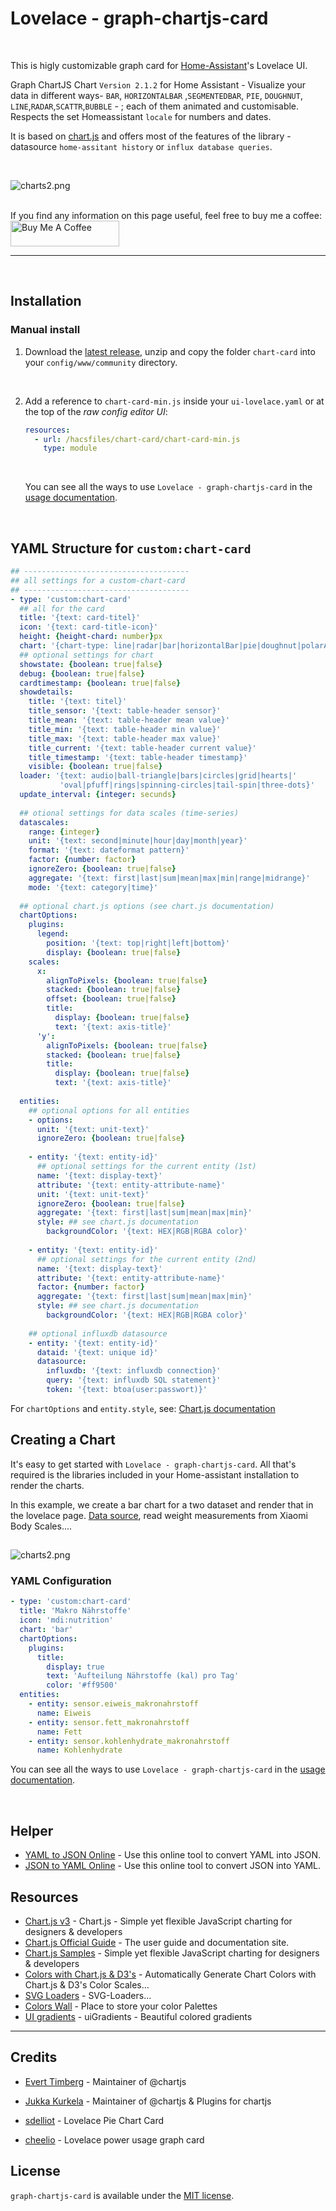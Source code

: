 # Lovelace - graph-chartjs-card

<br>

This is higly customizable graph card for [Home-Assistant](https://www.home-assistant.io/)'s Lovelace UI.

Graph ChartJS Chart `Version 2.1.2` for Home Assistant -  Visualize your data in different ways- `BAR`, `HORIZONTALBAR` ,`SEGMENTEDBAR`, `PIE`, `DOUGHNUT`, `LINE`,`RADAR`,`SCATTR`,`BUBBLE` - ; each of them animated and customisable. Respects the set Homeassistant `locale` for numbers and dates.

It is based on [chart.js](https://chartjs.org) and offers most of the features of the library - datasource `home-assitant history` or `influx database queries`.

<br>

![charts2.png](docs/img/charts/charts.png)


<br>
If you find any information on this page useful, feel free to buy me a coffee:
<a href="https://www.buymeacoff.ee/zibous" target="_blank"><img src="https://cdn.buymeacoffee.com/buttons/default-orange.png" alt="Buy Me A Coffee" height="41" width="174"></a>

<hr>
<br>

## Installation

### Manual install

1. Download the [latest release](https://github.com/zibous/lovelace-graph-chart-card/releases), unzip and copy the folder `chart-card` into your `config/www/community` directory.
  <br>

2. Add a reference to `chart-card-min.js` inside your `ui-lovelace.yaml` or at the top of the *raw config editor UI*:

    ```yaml
    resources:
      - url: /hacsfiles/chart-card/chart-card-min.js
        type: module
    ```
    <br>

    You can see all the ways to use `Lovelace - graph-chartjs-card` in the [usage documentation](docs/getting-started/index.md).

    

    <br>

## YAML Structure for `custom:chart-card`

```yaml
## -------------------------------------
## all settings for a custom-chart-card
## -------------------------------------
- type: 'custom:chart-card'
  ## all for the card
  title: '{text: card-titel}'
  icon: '{text: card-title-icon}'
  height: {height-chard: number}px
  chart: '{chart-type: line|radar|bar|horizontalBar|pie|doughnut|polarArea|bubble|scatter}'
  ## optional settings for chart
  showstate: {boolean: true|false}
  debug: {boolean: true|false}
  cardtimestamp: {boolean: true|false}
  showdetails:
    title: '{text: titel}'
    title_sensor: '{text: table-header sensor}'
    title_mean: '{text: table-header mean value}'
    title_min: '{text: table-header min value}'
    title_max: '{text: table-header max value}'
    title_current: '{text: table-header current value}'
    title_timestamp: '{text: table-header timestamp}'
    visible: {boolean: true|false}
  loader: '{text: audio|ball-triangle|bars|circles|grid|hearts|'
           'oval|pfuff|rings|spinning-circles|tail-spin|three-dots}'
  update_interval: {integer: secunds}     
  
  ## otional settings for data scales (time-series)
  datascales:
    range: {integer}
    unit: '{text: second|minute|hour|day|month|year}'
    format: '{text: dateformat pattern}'
    factor: {number: factor}
    ignoreZero: {boolean: true|false}
    aggregate: '{text: first|last|sum|mean|max|min|range|midrange}'
    mode: '{text: category|time}'
    
  ## optional chart.js options (see chart.js documentation) 
  chartOptions:
    plugins:
      legend:
        position: '{text: top|right|left|bottom}'
        display: {boolean: true|false}
    scales:
      x:
        alignToPixels: {boolean: true|false}
        stacked: {boolean: true|false}
        offset: {boolean: true|false}
        title:
          display: {boolean: true|false}
          text: '{text: axis-title}'
      'y':
        alignToPixels: {boolean: true|false}
        stacked: {boolean: true|false}
        title:
          display: {boolean: true|false}
          text: '{text: axis-title}'
          
  entities:
    ## optional options for all entities
    - options:
      unit: '{text: unit-text}'
      ignoreZero: {boolean: true|false} 
      
    - entity: '{text: entity-id}'
      ## optional settings for the current entity (1st)
      name: '{text: display-text}'
      attribute: '{text: entity-attribute-name}'
      unit: '{text: unit-text}'
      ignoreZero: {boolean: true|false}
      aggregate: '{text: first|last|sum|mean|max|min}'
      style: ## see chart.js documentation
        backgroundColor: '{text: HEX|RGB|RGBA color}'
        
    - entity: '{text: entity-id}'
      ## optional settings for the current entity (2nd)
      name: '{text: display-text}'
      attribute: '{text: entity-attribute-name}'
      factor: {number: factor}
      aggregate: '{text: first|last|sum|mean|max|min}'
      style: ## see chart.js documentation
        backgroundColor: '{text: HEX|RGB|RGBA color}'
        
    ## optional influxdb datasource    
    - entity: '{text: entity-id}'
      dataid: '{text: unique id}'
      datasource:        
        influxdb: '{text: influxdb connection}'
        query: '{text: influxdb SQL statement}'
        token: '{text: btoa(user:passwort)}'        

```



For `chartOptions` and `entity.style`,   see: [Chart.js documentation](https://www.chartjs.org/docs/latest/)



## Creating a Chart

It's easy to get started with `Lovelace - graph-chartjs-card`. All that's required is the libraries included in your Home-assistant installation to render the charts.

In this example, we create a bar chart for a two dataset and render that in the lovelace page. 
[Data source](https://github.com/zibous/ha-miscale2), read weight measurements from Xiaomi Body Scales....


## 

![charts2.png](docs/img/charts/simple_bar.png)

 

### YAML Configuration

```yaml
- type: 'custom:chart-card'
  title: 'Makro Nährstoffe'
  icon: 'mdi:nutrition'
  chart: 'bar'
  chartOptions:
    plugins:
      title:
        display: true
        text: 'Aufteilung Nährstoffe (kal) pro Tag'
        color: '#ff9500'
  entities:
    - entity: sensor.eiweis_makronahrstoff
      name: Eiweis
    - entity: sensor.fett_makronahrstoff
      name: Fett
    - entity: sensor.kohlenhydrate_makronahrstoff
      name: Kohlenhydrate
```

You can see all the ways to use `Lovelace - graph-chartjs-card` in the [usage documentation](docs/getting-started/index.md).

<br>

## Helper

- [YAML to JSON Online](https://www.convertjson.com/yaml-to-json.htm) - Use this online tool to convert YAML into JSON. 
- [JSON to YAML Online](https://www.convertjson.com/json-to-yaml.htm) - Use this online tool to convert JSON into YAML. 

## Resources

- [Chart.js v3](https://chartjs.org) - Chart.js - Simple yet flexible JavaScript charting for designers & developers
- [Chart.js Official Guide](https://chartjs.org/docs) - The user guide and documentation site.
- [Chart.js Samples](https://www.chartjs.org/samples/latest/) - Simple yet flexible JavaScript charting for designers & developers
- [Colors with Chart.js & D3's](https://codenebula.io/javascript/frontend/dataviz/2019/04/18/automatically-generate-chart-colors-with-chart-js-d3s-color-scales/) - Automatically Generate Chart Colors with Chart.js & D3's Color Scales...
- [SVG Loaders](http://samherbert.net/svg-loaders/) - SVG-Loaders...
- [Colors Wall](https://colorswall.com) - Place to store your color Palettes
- [UI gradients](https://uigradients.com/) - uiGradients - Beautiful colored gradients


<hr>

## Credits

- [Evert Timberg](https://github.com/etimberg) - Maintainer of @chartjs

- [Jukka Kurkela](https://github.com/kurkle) - Maintainer of @chartjs & Plugins for chartjs

- [sdelliot](https://github.com/sdelliot/pie-chart-card) - Lovelace Pie Chart Card

- [cheelio](https://github.com/cheelio/power-usage-card) - Lovelace power usage graph card

  


## License

`graph-chartjs-card` is available under the [MIT license](https://opensource.org/licenses/MIT).